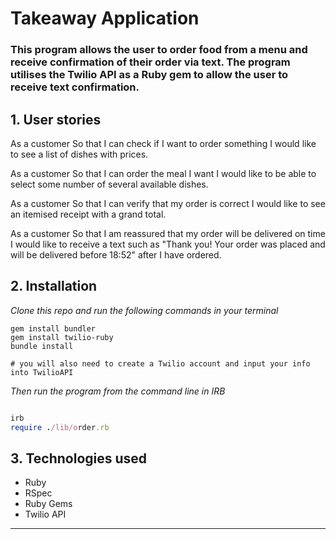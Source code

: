 # Takeaway Application

### This program allows the user to order food from a menu and receive confirmation of their order via text. The program utilises the Twilio API as a Ruby gem to allow the user to receive text confirmation.

## 1. User stories

As a customer
So that I can check if I want to order something
I would like to see a list of dishes with prices.

As a customer
So that I can order the meal I want
I would like to be able to select some number of several available dishes.

As a customer
So that I can verify that my order is correct
I would like to see an itemised receipt with a grand total.

As a customer
So that I am reassured that my order will be delivered on time
I would like to receive a text such as "Thank you! Your order was placed and will be delivered before 18:52" after I have ordered.

## 2. Installation

_Clone this repo and run the following commands in your terminal_

```
gem install bundler
gem install twilio-ruby
bundle install

# you will also need to create a Twilio account and input your info into TwilioAPI

```

_Then run the program from the command line in IRB_

```ruby

irb
require ./lib/order.rb

```

## 3. Technologies used

- Ruby
- RSpec
- Ruby Gems
- Twilio API


<!-- BEGIN GENERATED SECTION DO NOT EDIT -->

---


<!-- END GENERATED SECTION DO NOT EDIT -->